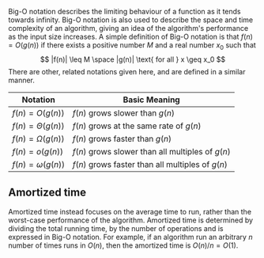 Big-O notation describes the limiting behaviour of a function as it tends towards infinity. Big-O notation is also used to describe the space and time complexity of an algorithm, giving an idea of the algorithm's performance as the input size increases. A simple definition of Big-O notation is that $f(n)=O(g(n))$ if there exists a positive number $M$ and a real number $x_0$ such that
$$
|f(n)| \leq M \space |g(n)| \text{ for all } x \geq x_0
$$
There are other, related notations given here, and are defined in a similar manner.

| Notation            | Basic Meaning                                    |
| ------------------- | ------------------------------------------------ |
| $f(n)=O(g(n))$      | $f(n)$ grows slower than $g(n)$                  |
| $f(n)=\Theta(g(n))$ | $f(n)$ grows at the same rate of $g(n)$          |
| $f(n)=\Omega(g(n))$ | $f(n)$ grows faster than $g(n)$                  |
| $f(n)=o(g(n))$      | $f(n)$ grows slower than all multiples of $g(n)$ |
| $f(n)=\omega(g(n))$ | $f(n)$ grows faster than all multiples of $g(n)$ |

## Amortized time
Amortized time instead focuses on the average time to run, rather than the worst-case performance of the algorithm. Amortized time is determined by dividing the total running time, by the number of operations and is expressed in Big-O notation. For example, if an algorithm run an arbitrary $n$ number of times runs in $O(n)$, then the amortized time is $O(n)/n=O(1)$.